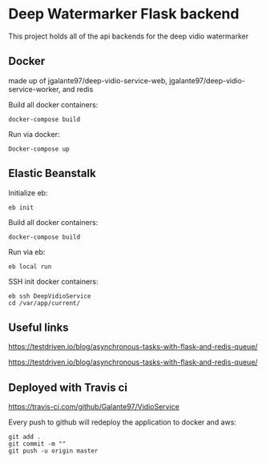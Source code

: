 # Deep Watermarker Flask backend

This project holds all of the api backends for the deep vidio watermarker

## Docker

made up of jgalante97/deep-vidio-service-web, jgalante97/deep-vidio-service-worker, and redis

Build all docker containers:
```
docker-compose build
```

Run via docker:
```
Docker-compose up
```

## Elastic Beanstalk

Initialize eb:
```
eb init
```

Build all docker containers:
```
docker-compose build
```

Run via eb:
```
eb local run
```

SSH init docker containers:
```
eb ssh DeepVidioService
cd /var/app/current/
```

## Useful links
https://testdriven.io/blog/asynchronous-tasks-with-flask-and-redis-queue/

https://testdriven.io/blog/asynchronous-tasks-with-flask-and-redis-queue/ 

## Deployed with Travis ci

https://travis-ci.com/github/Galante97/VidioService

Every push to github will redeploy the application to docker and aws:
```
git add .
git commit -m ""
git push -u origin master
```